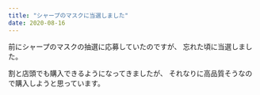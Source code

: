```yaml
---
title: "シャープのマスクに当選しました"
date: 2020-08-16
---
```


前にシャープのマスクの抽選に応募していたのですが、
忘れた頃に当選しました。

割と店頭でも購入できるようになってきましたが、
それなりに高品質そうなので購入しようと思っています。


